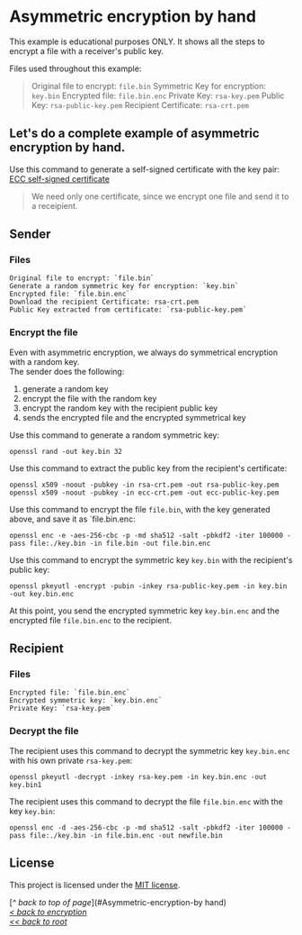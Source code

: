 # Asymmetric encryption by hand
This example is educational purposes ONLY. It shows all the steps to encrypt a file with a receiver's public key.  

Files used throughout this example:
>Original file to encrypt: `file.bin`
>Symmetric Key for encryption: `key.bin`
>Encrypted file: `file.bin.enc`
>Private Key: `rsa-key.pem`
>Public Key: `rsa-public-key.pem`
>Recipient Certificate: `rsa-crt.pem`

## Let's do a complete example of asymmetric encryption by hand.
Use this command to generate a self-signed certificate with the key pair:
[ECC self-signed certificate](https://gist.github.com/ddella/f6954409d2090908f6fec1fc3280d9d1)

>We need only one certificate, since we encrypt one file and send it to a receipient.
## Sender
### Files
```
Original file to encrypt: `file.bin`
Generate a random symmetric key for encryption: `key.bin`
Encrypted file: `file.bin.enc`
Download the recipient Certificate: rsa-crt.pem
Public Key extracted from certificate: `rsa-public-key.pem`
```

### Encrypt the file
Even with asymmetric encryption, we always do symmetrical encryption with a random key.  
The sender does the following:
1. generate a random key
2. encrypt the file with the random key
3. encrypt the random key with the recipient public key
4. sends the encrypted file and the encrypted symmetrical key

Use this command to generate a random symmetric key:
```shell
openssl rand -out key.bin 32
```

Use this command to extract the public key from the recipient's certificate:
```shell
openssl x509 -noout -pubkey -in rsa-crt.pem -out rsa-public-key.pem
openssl x509 -noout -pubkey -in ecc-crt.pem -out ecc-public-key.pem
```

Use this command to encrypt the file `file.bin`, with the key generated above, and save it as `file.bin.enc:
```shell
openssl enc -e -aes-256-cbc -p -md sha512 -salt -pbkdf2 -iter 100000 -pass file:./key.bin -in file.bin -out file.bin.enc
```

Use this command to encrypt the symmetric key `key.bin` with the recipient's public key:
```shell
openssl pkeyutl -encrypt -pubin -inkey rsa-public-key.pem -in key.bin -out key.bin.enc
```
At this point, you send the encrypted symmetric key `key.bin.enc` and the encrypted file `file.bin.enc` to the recipient.

## Recipient
### Files
```
Encrypted file: `file.bin.enc`
Encrypted symmetric key: `key.bin.enc`
Private Key: `rsa-key.pem`
```

### Decrypt the file
The recipient uses this command to decrypt the symmetric key `key.bin.enc` with his own private `rsa-key.pem`:
```shell
openssl pkeyutl -decrypt -inkey rsa-key.pem -in key.bin.enc -out key.bin1 
```

The recipient uses this command to decrypt the file `file.bin.enc` with the key `key.bin`:
```shell
openssl enc -d -aes-256-cbc -p -md sha512 -salt -pbkdf2 -iter 100000 -pass file:./key.bin -in file.bin.enc -out newfile.bin
```
## License
This project is licensed under the [MIT license](/LICENSE).  

[_^ back to top of page_](#Asymmetric-encryption-by hand)  
[_< back to encryption_](../)  
[_<< back to root_](../../../../)
